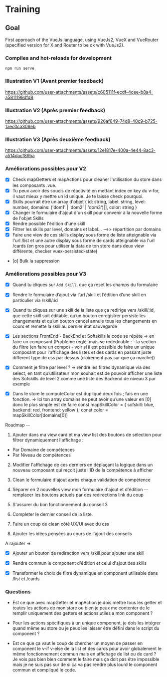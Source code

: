 # Training

## Goal

First approach of the VueJs language, using VueJs2, VueX and VueRouter (specified version for X and Router to be ok with VueJs2).


### Compiles and hot-reloads for development
```
npm run serve
```


### Illustration V1 (Avant premier feedback)

https://github.com/user-attachments/assets/c605111f-ecdf-4cee-b8a4-a5811199dfd8

### Illustration V2 (Après premier feedback)

https://github.com/user-attachments/assets/926af649-74d8-40c9-b725-1aec0ca306eb

### Illustration V3 (Après deuxième feedback)

https://github.com/user-attachments/assets/12e1817e-400a-4e44-8ac3-a514dacf89ba


### Améliorations possibles pour V2

- [x] Check mapGetters et mapActions pour cleaner l'utilisation du store dans les composants .vue.
- [x] Tu peux avoir des soucis de réactivité en mettant index en key du v-for, il vaut mieux y mettre un id unique. Je te laisse check pourquoi.
- [x] Skills pourrait être un array d'objet { id: string, label: string, level: number, domains: ('dom1' | 'dom2' | 'dom3')[], color: string }
- [x] Changer le formulaire d'ajout d'un skill pour convenir à la nouvelle forme de l'objet Skills
- [x] Rendre possible l'édition d'une skill
- [x] Filtrer les skills par level, domains et label... -->> répartition par domains
- [x] Faire une view de ces skills display sous forme de liste atteignable via l'url /list et une autre display sous forme de cards atteignable via l'url /cards (en gros pour utiliser la data de ton store dans deux view différente, checker vuex-persisted-state)
- [o] Bulk la suppression


### Améliorations possibles pour V3

- [x] Quand tu cliques sur `Add Skill`, que ça reset les champs du formulaire

- [x] Rendre le formulaire d’ajout via l’url /skill et l’édition d’une skill en particulier via /skill/:id

- [x] Quand tu cliques sur une skill de la liste que ça redirige vers /skill/:id, que cette skill soit éditable, qu’un bouton enregistrer persiste les changements et qu’un bouton cancel annule tous les changements en cours et remette la skill au dernier état sauvegardé

- [x] Les sections FrontEnd - BackEnd et Softskills le code se répète -> en faire un composant (Problème reglé, mais se redédouble : - la section du filtre (en faire un compo) - voir si il est possible de faire un unique composant pour l'affichage des listes et des cards en passant juste different type de css par dessus (clairement pas sur que ça marche)) 

- [x] Comment je filtre par level ? => rendre les filtres dynamique via des select, en tant qu’utilisateur mon souhait est de pouvoir afficher une liste des Sofskills de level 2 comme une liste des Backend de niveau 3 par exemple

- [x] Dans le store le computeColor est dupliqué deux fois ; fais en une fonction. => Ici ton array domains ne peut avoir qu’une valeur en [0] donc le plus simple est de faire
const mapSkillColor = { sofskill: blue, backend: red, frontend: yellow };
const color = mapSkillColor[domains[0]]

Roadmap -- 

1. Ajouter dans ma view card et ma view list des boutons de sélection pour filtrer dynamiquement l'affichage : 
- Par Domaine de compétences 
- Par Niveau de compétences 

2. Modifier l'affichage de ces derniers en déplaçant la logique dans un nouveau composant qui reçoit juste l'ID de la compétence à afficher 

3. Clean le formulaire d'ajout après chaque validation de compétence

4. Séparer en 2 nouvelles view mon formulaire d'ajout et d'édition -- remplacer les boutons actuels par des redirections link du coup

5. S'assurer du bon fonctionnement du conseil 3 

6. Completer le dernier conseil de la liste.

7. Faire un coup de clean côté UX/UI avec du css 

8. Ajouter les idées pensées au cours de l'ajout des conseils

A rajouter => 
- [x] Ajouter un bouton de redirection vers /skill pour ajouter une skill
- [x] Rendre commun le component d'édition et celui d'ajout des skills 
- [x] Transformer le choix de filtre dynamique en component utilisable dans /list et /cards


### Questions

- Est ce que avec mapGetter et mapAction je dois mettre tous les getter et toutes les actions de mon store ou bien je peux me contenter de le remplir uniquement des getters et actions utiles a mon component ? 

- Pour les actions spécifiques à un unique component, je dois les intégrer quand même au store ou je peux les laisser être défini dans le script du component ?

- Est ce que ça vaut le coup de chercher un moyen de passer en component le v-if v-else de la list et des cards pour avoir globalement le même fonctionnement commun mais en affichage de list ou de card ? Je vois pas bien bien comment le faire mais ça doit pas être impossible mais je ne suis pas sur de si ça va pas rendre plus lourd le component commun et compliqué le code.
